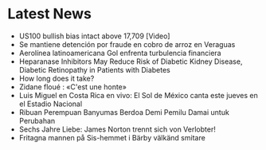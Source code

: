 # Latest News
-  US100 bullish bias intact above 17,709 [Video]
-  Se mantiene detención por fraude en cobro de arroz en Veraguas
-  Aerolínea latinoamericana Gol enfrenta turbulencia financiera
-  Heparanase Inhibitors May Reduce Risk of Diabetic Kidney Disease, Diabetic Retinopathy in Patients with Diabetes
-  How long does it take?
-  Zidane floué : «C'est une honte»
-  Luis Miguel en Costa Rica en vivo: El Sol de México canta este jueves en el Estadio Nacional
-  Ribuan Perempuan Banyumas Berdoa Demi Pemilu Damai untuk Perubahan
-  Sechs Jahre Liebe: James Norton trennt sich von Verlobter!
-  Fritagna mannen på Sis-hemmet i Bärby välkänd smitare
